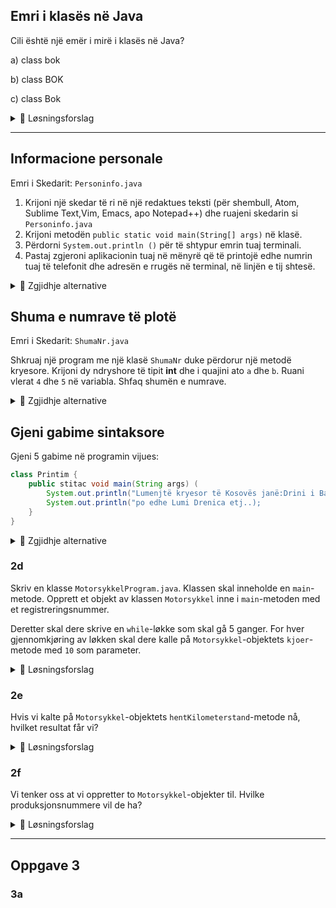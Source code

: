 ## Emri i klasës në Java 

Cili është një emër i mirë i klasës në Java?

a) class bok

b) class BOK

c) class Bok


<details><summary>💾 Løsningsforslag </summary>
<p>
💡 Sugjerim: Opsioni c) është përgjigjja e saktë. Asnjë nga emrat e klasave nuk do të shkaktojë gabime të përpilimit, por në Java, konventa është që të shkruani emrat e klasave me një shkronjë të parë të madhe, dhe shkronjat e mbetura në emrin e klasës duhet të jenë të vogla. Mos harroni gjithashtu se emri i skedarit të kësaj klase duhet të jetë Bok.java.

</p>
</details>

***

## Informacione personale

Emri i Skedarit: `Personinfo.java`

1. Krijoni një skedar të ri në një redaktues teksti (për shembull, Atom, Sublime Text,Vim, Emacs, apo Notepad++) dhe ruajeni skedarin si `Personinfo.java`
2. Krijoni metodën `public static void main(String[] args)` në klasë.
3. Përdorni `System.out.println ()` për të shtypur emrin tuaj terminali.
4. Pastaj zgjeroni aplikacionin tuaj në mënyrë që të printojë edhe numrin tuaj të telefonit dhe adresën e rrugës në terminal, në linjën e tij shtesë.

<details><summary>💾 Zgjidhje alternative </summary>
<p>

```java
class Personinfo {
    public static void main(String[] args) {
        System.out.println("Perparim Shala");
        System.out.println("222000111");
        System.out.println("Rr.Ilaz Kodra, Drenas");
    }
}
```
Për të kompajluar dhe ekzekutuar në terminal:

- `javac Personinfo.java`
- `java Personinfo`

</p>
</details>


## Shuma e numrave të plotë
Emri i Skedarit: `ShumaNr.java`

Shkruaj një program me një klasë `ShumaNr` duke përdorur një metodë kryesore. Krijoni dy ndryshore të tipit **int** dhe i quajini ato `a` dhe `b`. Ruani vlerat `4` dhe `5` në variabla. Shfaq shumën e numrave.

<details><summary>💾 Zgjidhje alternative </summary>
<p>

```java
class ShumaNr.java {
    public static void main(String[] args) {
        int a;
        int b;

        a = 4;
        b = 5;

        System.out.println("Shuma eshte: " + (a + b));
    }
}
```

</p>
</details>

## Gjeni gabime sintaksore

Gjeni 5 gabime në programin vijues:

```java
class Printim {
    public stitac void main(String args) (
        System.out.println("Lumenjtë kryesor të Kosovës janë:Drini i Bardhe,Ereniku, Ibri")
        System.out.println("po edhe Lumi Drenica etj..);
    }
}
```

<details><summary>💾 Zgjidhje alternative </summary>
<p>
Rreshti 2: "stitac" duhet të jetë "static".
Rreshti 2: "(String args)" duhet të jetët "(String[] args)".
Rreshti 2: Kllapat në fund të rreshtit duhet të jenë kllapë e madhe.
Rreshti 3: Një pikëpresje që mungon në fund të rreshtit.
Rreshti 4: Mungojnë thonjëzat përmbyllëse në varg brenda deklarimit të `println`.


</p>
</details>

### 2d
Skriv en klasse `MotorsykkelProgram.java`. Klassen skal inneholde en `main`-metode. Opprett et objekt av klassen `Motorsykkel` inne i `main`-metoden med et registreringsnummer.

Deretter skal dere skrive en `while`-løkke som skal gå 5 ganger. For hver gjennomkjøring av løkken skal dere kalle på `Motorsykkel`-objektets `kjoer`-metode med `10` som parameter.

<details><summary>💾 Løsningsforslag </summary>
<p>

```java
class MotorsykkelProgram {
    public static void main(String[] args) {
        Motorsykkel m1 = new Motorsykkel("AB1234");

        int t = 0;
        while (t < 5) {
            m1.kjoer(10);
            t++;
        }
    }
}
```

</p>
</details>

### 2e
Hvis vi kalte på `Motorsykkel`-objektets `hentKilometerstand`-metode nå, hvilket resultat får vi?

<details><summary>💾 Løsningsforslag </summary>
<p>

```java
System.out.println(m1.hentKilometerstand()); // 50
```

</p>
</details>

### 2f
Vi tenker oss at vi oppretter to `Motorsykkel`-objekter til. Hvilke produksjonsnummere vil de ha?

<details><summary>💾 Løsningsforslag </summary>
<p>

```java
Motorsykkel m2 = new Motorsykkel("HELLO1");
Motorsykkel m3 = new Motorsykkel("22TUUT");
System.out.println("m2: " + m2.hentProduksjonsnummer()); //1
System.out.println("m3: " + m3.hentProduksjonsnummer()); //2
```

</p>
</details>


***

## Oppgave 3
### 3a
